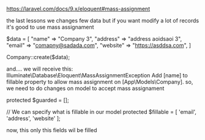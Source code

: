 https://laravel.com/docs/9.x/eloquent#mass-assignment

the last lessons we changes few data but if you want modify a lot of records
it's good to use mass assignament

$data = [
    "name" => "Company 3",
    "address" => "address aoidsaoi 3",
    "email" => "comapny@sadada.com",
    "website" => "https://asddsa.com",
]

Company::create($data);

and.... we will receive this:   
Illuminate\Database\Eloquent\MassAssignmentException  Add [name] to fillable property to allow mass assignment on [App\Models\Company].
so, we need to do changes on model to accept mass assignament

protected $guarded = [];

// We can specify what is fillable in our model
protected $fillable = [
    'email',
    'address',
    'website'
];

now, this only this fields wil be filled